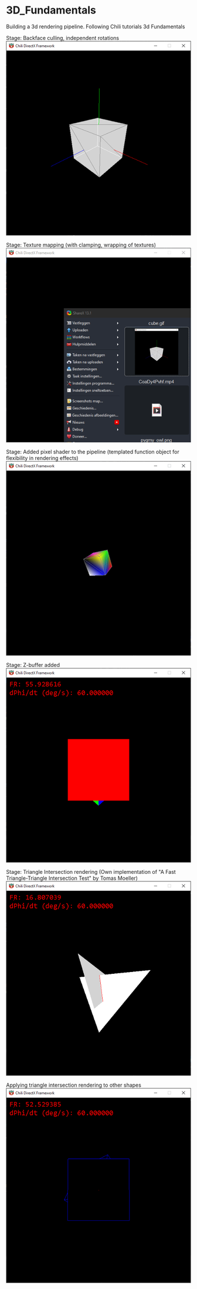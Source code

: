 # 3D_Fundamentals

Building a 3d rendering pipeline. Following Chili tutorials 3d Fundamentals<br />

Stage: Backface culling, independent rotations <br />
![cube demo](cube.gif)

Stage: Texture mapping (with clamping, wrapping of textures)<br />
![pyramid demo](pyramid_wood.gif)

Stage: Added pixel shader to the pipeline (templated function object for flexibility in rendering effects)<br />
![pyramid demo](VertexColorEffect.gif)

Stage: Z-buffer added<br />
![depth buffer demo](twocubes.gif)

Stage: Triangle Intersection rendering
(Own implementation of "A Fast Triangle-Triangle Intersection Test" by Tomas Moeller)<br />
![Triangle intersection](trianIsect.gif)

Applying triangle intersection rendering to other shapes<br />
![Cube intersection lines](cubies_final.gif)
